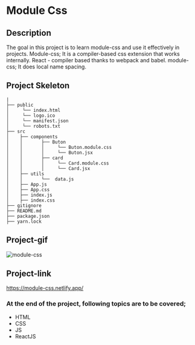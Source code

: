 # Module Css
## Description
The goal in this project is to learn module-css and use it effectively in projects. 
Module-css; It is a compiler-based css extension that works internally. 
React - compiler based thanks to webpack and babel. module-css; It does local name spacing.
## Project Skeleton
```
|         
├── public
│     └── index.html
│     └── logo.ico
│     └── manifest.json
│     └── robots.txt
├── src
│    ├── components
│    │       ├── Buton
│    │       │     └── Buton.module.css
│    │       │     └── Buton.jsx
│    │       ├── card
│    │       │     └── Card.module.css
│    │       │     └── Card.jsx
│    ├── utils
│    │       └──  data.js     
│    ├── App.js
│    ├── App.css
│    ├── index.js
│    ├── index.css
├── gitignore
├── README.md
├── package.json
├── yarn.lock
```
## Project-gif
![module-css](https://github.com/axel-ac/module-css/assets/102467587/8227e882-3fba-4e7c-b97e-3335e0796bd6)
## Project-link
https://module-css.netlify.app/
### At the end of the project, following topics are to be covered;
- HTML
- CSS
- JS
- ReactJS
